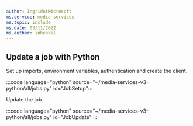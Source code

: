 ```yaml
---
author: IngridAtMicrosoft
ms.service: media-services 
ms.topic: include
ms.date: 03/11/2022
ms.author: inhenkel
---
```


## Update a job with Python

Set up imports, environment variables, authentication and create the client.

:::code language="python" source="~/media-services-v3-python/all/jobs.py" id="JobSetup":::

Update the job.

:::code language="python" source="~/media-services-v3-python/all/jobs.py" id="JobUpdate" :::
